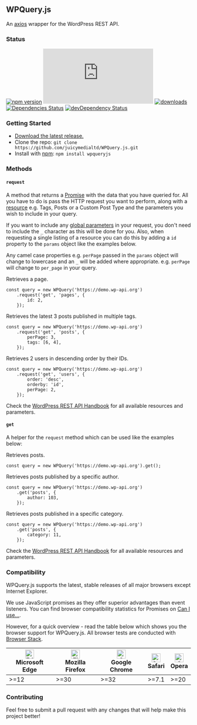 ## WPQuery.js

An [axios](https://github.com/axios/axios) wrapper for the WordPress REST API.

### Status

[![npm version](https://img.shields.io/npm/v/wpqueryjs.svg)](https://npmjs.com/package/wpqueryjs)
[![JS gzip size](https://img.badgesize.io/juicymedialtd/WPQuery.js/master/dist/WPQuery.min.js?compression=gzip&label=JS+gzip+size)](https://github.com/juicymedialtd/WPQuery.js/tree/master/dist/WPQuery.min.js)
[![downloads](https://img.shields.io/npm/dm/wpqueryjs.svg)](https://npmjs.com/package/wpqueryjs)
[![Dependencies Status](https://david-dm.org/juicymedialtd/WPQuery.js/status.svg)](https://david-dm.org/juicymedialtd/WPQuery.js)
[![devDependency Status](https://david-dm.org/juicymedialtd/WPQuery.js/dev-status.svg)](https://david-dm.org/juicymedialtd/WPQuery.js?type=dev)

### Getting Started

* [Download the latest release.](https://github.com/juicymedialtd/WPQuery.js/releases/download/v1.0.2/WPQuery-1.0.2.zip)
* Clone the repo: `git clone https://github.com/juicymedialtd/WPQuery.js.git`
* Install with [npm](https://www.npmjs.com/): `npm install wpqueryjs`

### Methods

#### `request`

A method that returns a [Promise](https://developer.mozilla.org/en-US/docs/Web/JavaScript/Reference/Global_Objects/Promise) with the data that you have queried for. All you have to do is pass the HTTP request you want to perform, along with a [resource](https://developer.wordpress.org/rest-api/reference/) e.g. Tags, Posts or a Custom Post Type and the parameters you wish to include in your query.

If you want to include any [global parameters](https://developer.wordpress.org/rest-api/using-the-rest-api/global-parameters/) in your request, you don't need to include the `_` character as this will be done for you. Also, when requesting a single listing of a resource you can do this by adding a `id` property to the `params` object like the examples below.

Any camel case properties e.g. `perPage` passed in the `params` object will change to lowercase and an `_` will be added where appropriate. e.g. `perPage` will change to `per_page` in your query.

Retrieves a page.
```
const query = new WPQuery('https://demo.wp-api.org')
    .request('get', 'pages', {
        id: 2,
    });
```

Retrieves the latest 3 posts published in multiple tags.
```
const query = new WPQuery('https://demo.wp-api.org')
    .request('get', 'posts', {
        perPage: 3,
        tags: [6, 4],
    });
```

Retrieves 2 users in descending order by their IDs.

```
const query = new WPQuery('https://demo.wp-api.org')
    .request('get', 'users', {
        order: 'desc',
        orderby: 'id',
        perPage: 2,
    });
```

Check the [WordPress REST API Handbook](https://developer.wordpress.org/rest-api/reference/) for all available resources and parameters.

#### `get`

A helper for the `request` method which can be used like the examples below:

Retrieves posts.
```
const query = new WPQuery('https://demo.wp-api.org').get();
```

Retrieves posts published by a specific author.
```
const query = new WPQuery('https://demo.wp-api.org')
    .get('posts', {
        author: 103,
    });
```

Retrieves posts published in a specific category.
```
const query = new WPQuery('https://demo.wp-api.org')
    .get('posts', {
        category: 11,
    });
```

Check the [WordPress REST API Handbook](https://developer.wordpress.org/rest-api/reference/) for all available resources and parameters.

### Compatibility

WPQuery.js supports the latest, stable releases of all major browsers except Internet Explorer.

We use JavaScript promises as they offer superior advantages than event listeners. You can find browser compatibility statistics for Promises on [Can I use...](https://caniuse.com).

However, for a quick overview - read the table below which shows you the browser support for WPQuery.js. All browser tests are conducted with [Browser Stack](https://browserstack.com).

| [<img src="https://raw.githubusercontent.com/alrra/browser-logos/master/src/edge/edge_48x48.png" alt="Edge" width="24px" height="24px" />](http://godban.github.io/browsers-support-badges/)<br>Microsoft Edge | [<img src="https://raw.githubusercontent.com/alrra/browser-logos/master/src/firefox/firefox_48x48.png" alt="Firefox" width="24px" height="24px" />](http://godban.github.io/browsers-support-badges/)<br>Mozilla Firefox | [<img src="https://raw.githubusercontent.com/alrra/browser-logos/master/src/chrome/chrome_48x48.png" alt="Chrome" width="24px" height="24px" />](http://godban.github.io/browsers-support-badges/)<br>Google Chrome | [<img src="https://raw.githubusercontent.com/alrra/browser-logos/master/src/safari/safari_48x48.png" alt="Safari" width="24px" height="24px" />](http://godban.github.io/browsers-support-badges/)<br>Safari | [<img src="https://raw.githubusercontent.com/alrra/browser-logos/master/src/opera/opera_48x48.png" alt="Opera" width="24px" height="24px" />](http://godban.github.io/browsers-support-badges/)<br>Opera |
| --------- | --------- | --------- | --------- | --------- |
| >=12 | >=30 | >=32 | >=7.1 | >=20 |

### Contributing

Feel free to submit a pull request with any changes that will help make this project better!
